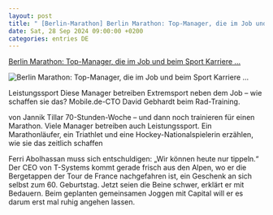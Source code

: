 ```yaml
---
layout: post
title: " [Berlin-Marathon] Berlin Marathon: Top-Manager, die im Job und beim Sport Karriere ..."
date: Sat, 28 Sep 2024 09:00:00 +0200
categories: entries DE
---
```

[Berlin Marathon: Top-Manager, die im Job und beim Sport Karriere ...](https://www.capital.de/leben/berlin-marathon--top-manager--die-im-job-und-beim-sport-karriere-machen-35098114.html)

![Berlin Marathon: Top-Manager, die im Job und beim Sport Karriere ...](https://image.capital.de/35100548/t/If/v2/w1440/r1.7778/-/iron-manager.jpg)

Leistungssport Diese Manager betreiben Extremsport neben dem Job – wie schaffen sie das? Mobile.de-CTO David Gebhardt beim Rad-Training.

von Jannik Tillar 70-Stunden-Woche – und dann noch trainieren für einen Marathon. Viele Manager betreiben auch Leistungssport. Ein Marathonläufer, ein Triathlet und eine Hockey-Nationalspielerin erzählen, wie sie das zeitlich schaffen

Ferri Abolhassan muss sich entschuldigen: „Wir können heute nur tippeln.“ Der CEO von T-Systems kommt gerade frisch aus den Alpen, wo er die Bergetappen der Tour de France nachgefahren ist, ein Geschenk an sich selbst zum 60. Geburtstag. Jetzt seien die Beine schwer, erklärt er mit Bedauern. Beim geplanten gemeinsamen Joggen mit Capital will er es darum erst mal ruhig angehen lassen.


